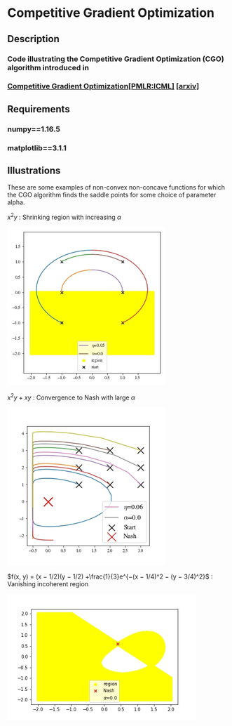 # Competitive Gradient Optimization
## Description
### Code illustrating the Competitive Gradient Optimization (CGO) algorithm introduced in
### [Competitive Gradient Optimization[PMLR:ICML]](https://proceedings.mlr.press/v202/vyas23a.html) [[arxiv]](https://arxiv.org/abs/2205.14232)
## Requirements 
### numpy==1.16.5
### matplotlib==3.1.1
## Illustrations

These are some examples of non-convex non-concave functions for which the CGO algorithm finds the saddle points for some choice of parameter alpha.

$x^2y$ : Shrinking region with increasing $\alpha$

![alt-text](https://github.com/AbhijeetiitmVyas/CompetitiveGradientOptim/blob/main/Shrinkning%20Region.gif)

$x^2y+xy$ : Convergence to Nash with large $\alpha$

![alt-text](https://github.com/AbhijeetiitmVyas/CompetitiveGradientOptim/blob/main/Not%20MVI.gif)

$f(x, y) = (x − 1/2)(y − 1/2) +\frac{1}{3}e^{−(x − 1/4)^2 − (y − 3/4)^2}$ : Vanishing incoherent region 

![alt-text](https://github.com/AbhijeetiitmVyas/CompetitiveGradientOptim/blob/main/vanishing%20in%20exponential.gif)

